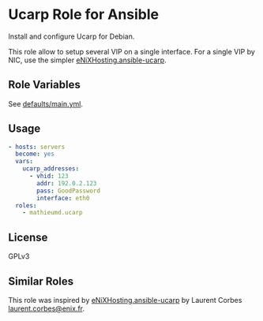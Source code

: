 Ucarp Role for Ansible
======================

Install and configure Ucarp for Debian.

This role allow to setup several VIP on a single interface. For a single VIP by
NIC, use the simpler
[eNiXHosting.ansible-ucarp](https://github.com/eNiXHosting/ansible-ucarp).

Role Variables
--------------

See [defaults/main.yml](defaults/main.yml).

Usage
-----

```yaml
- hosts: servers
  become: yes
  vars:
    ucarp_addresses:
      - vhid: 123
        addr: 192.0.2.123
        pass: GoodPassword
        interface: eth0
  roles:
    - mathieumd.ucarp
```

License
-------

GPLv3

Similar Roles
-------------

This role was inspired by
[eNiXHosting.ansible-ucarp](https://github.com/eNiXHosting/ansible-ucarp) by
Laurent Corbes <laurent.corbes@enix.fr>.
